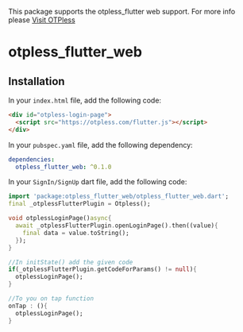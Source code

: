 <!--
This README describes the package. If you publish this package to pub.dev,
this README's contents appear on the landing page for your package.

For information about how to write a good package README, see the guide for
[writing package pages](https://dart.dev/guides/libraries/writing-package-pages).

For general information about developing packages, see the Dart guide for
[creating packages](https://dart.dev/guides/libraries/create-library-packages)
and the Flutter guide for
[developing packages and plugins](https://flutter.dev/developing-packages).
-->

This package supports the otpless_flutter web support. For more info please [Visit OTPless](https://otpless.com/)

# otpless_flutter_web

## Installation

In your `index.html` file, add the following code:

```html
<div id="otpless-login-page">
  <script src="https://otpless.com/flutter.js"></script>
</div>
```

In your `pubspec.yaml` file, add the following dependency:

```yaml
dependencies:
  otpless_flutter_web: ^0.1.0
```

In your `SignIn/SignUp` dart file, add the following code:

```dart
import 'package:otpless_flutter_web/otpless_flutter_web.dart';
final _otplessFlutterPlugin = Otpless();

void otplessLoginPage()async{
  await _otplessFlutterPlugin.openLoginPage().then((value){
    final data = value.toString();
  });
}

//In initState() add the given code
if(_otplessFlutterPlugin.getCodeForParams() != null){
  otplessLoginPage();
}

//To you on tap function
onTap : (){
  otplessLoginPage();
}
```
